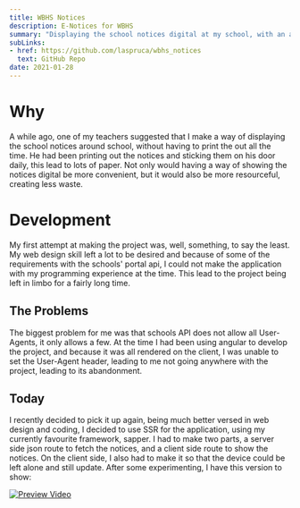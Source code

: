 ```yaml
---
title: WBHS Notices
description: E-Notices for WBHS
summary: "Displaying the school notices digital at my school, with an automatic refresh and less paper waste"
subLinks:
- href: https://github.com/laspruca/wbhs_notices
  text: GitHub Repo
date: 2021-01-28
---
```


# Why

A while ago, one of my teachers suggested that I make a way of displaying the school notices around school, without
having to print the out all the time. He had been printing out the notices and sticking them on his door daily, this
lead to lots of paper. Not only would having a way of showing the notices digital be more convenient, but it would also
be more resourceful, creating less waste.

# Development

My first attempt at making the project was, well, something, to say the least. My web design skill left a lot to be
desired and because of some of the requirements with the schools' portal api, I could not make the application with my
programming experience at the time. This lead to the project being left in limbo for a fairly long time.

## The Problems

The biggest problem for me was that schools API does not allow all User-Agents, it only allows a few. At the time I had
been using angular to develop the project, and because it was all rendered on the client, I was unable to set the
User-Agent header, leading to me not going anywhere with the project, leading to its abandonment.

## Today

I recently decided to pick it up again, being much better versed in web design and coding, I decided to use SSR for the
application, using my currently favourite framework, sapper. I had to make two parts, a server side json route to fetch
the notices, and a client side route to show the notices. On the client side, I also had to make it so that the device
could be left alone and still update. After some experimenting, I have this version to show:

[![Preview Video](/projects/wbhs_notices/demo.webp)](https://drive.google.com/file/d/1MlaPtpZPDbG9GDfQl8oWR-fwscvHPqvo/view)
